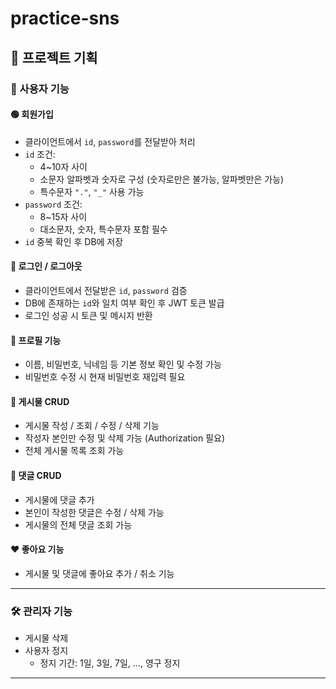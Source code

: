 # practice-sns

## 📌 프로젝트 기획

### 👤 사용자 기능

#### 🟢 회원가입
- 클라이언트에서 `id`, `password`를 전달받아 처리
- `id` 조건:
    - 4~10자 사이
    - 소문자 알파벳과 숫자로 구성 (숫자로만은 불가능, 알파벳만은 가능)
    - 특수문자 `"."`, `"_"` 사용 가능
- `password` 조건:
    - 8~15자 사이
    - 대소문자, 숫자, 특수문자 포함 필수
- `id` 중복 확인 후 DB에 저장

#### 🔐 로그인 / 로그아웃
- 클라이언트에서 전달받은 `id`, `password` 검증
- DB에 존재하는 `id`와 일치 여부 확인 후 JWT 토큰 발급
- 로그인 성공 시 토큰 및 메시지 반환

#### 🧑 프로필 기능
- 이름, 비밀번호, 닉네임 등 기본 정보 확인 및 수정 가능
- 비밀번호 수정 시 현재 비밀번호 재입력 필요

#### 📝 게시물 CRUD
- 게시물 작성 / 조회 / 수정 / 삭제 기능
- 작성자 본인만 수정 및 삭제 가능 (Authorization 필요)
- 전체 게시물 목록 조회 가능

#### 💬 댓글 CRUD
- 게시물에 댓글 추가
- 본인이 작성한 댓글은 수정 / 삭제 가능
- 게시물의 전체 댓글 조회 가능

#### ❤️ 좋아요 기능
- 게시물 및 댓글에 좋아요 추가 / 취소 기능

---

### 🛠️ 관리자 기능

- 게시물 삭제
- 사용자 정지
    - 정지 기간: 1일, 3일, 7일, …, 영구 정지

---